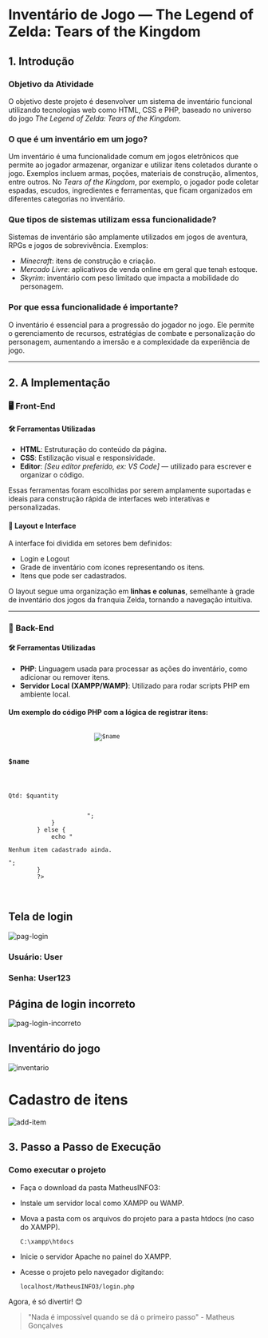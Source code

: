 # Inventário de Jogo — The Legend of Zelda: Tears of the Kingdom

## 1. Introdução

### Objetivo da Atividade

O objetivo deste projeto é desenvolver um sistema de inventário funcional utilizando tecnologias web como HTML, CSS e PHP, baseado no universo do jogo *The Legend of Zelda: Tears of the Kingdom*.

### O que é um inventário em um jogo?

Um inventário é uma funcionalidade comum em jogos eletrônicos que permite ao jogador armazenar, organizar e utilizar itens coletados durante o jogo. Exemplos incluem armas, poções, materiais de construção, alimentos, entre outros. No *Tears of the Kingdom*, por exemplo, o jogador pode coletar espadas, escudos, ingredientes e ferramentas, que ficam organizados em diferentes categorias no inventário.

### Que tipos de sistemas utilizam essa funcionalidade?

Sistemas de inventário são amplamente utilizados em jogos de aventura, RPGs e jogos de sobrevivência. Exemplos:

- *Minecraft*: itens de construção e criação.
- *Mercado Livre*: aplicativos de venda online em geral que tenah estoque.
- *Skyrim*: inventário com peso limitado que impacta a mobilidade do personagem.

### Por que essa funcionalidade é importante?

O inventário é essencial para a progressão do jogador no jogo. Ele permite o gerenciamento de recursos, estratégias de combate e personalização do personagem, aumentando a imersão e a complexidade da experiência de jogo.

---

## 2. A Implementação

### 🖥️ Front-End

#### 🛠️ Ferramentas Utilizadas

- **HTML**: Estruturação do conteúdo da página.
- **CSS**: Estilização visual e responsividade.
- **Editor**: *[Seu editor preferido, ex: VS Code]* — utilizado para escrever e organizar o código.

Essas ferramentas foram escolhidas por serem amplamente suportadas e ideais para construção rápida de interfaces web interativas e personalizadas.

#### 🧩 Layout e Interface

A interface foi dividida em setores bem definidos:

- Login e Logout
- Grade de inventário com ícones representando os itens.
- Itens que pode ser cadastrados.

O layout segue uma organização em **linhas e colunas**, semelhante à grade de inventário dos jogos da franquia Zelda, tornando a navegação intuitiva.

---

### 🧠 Back-End

#### 🛠️ Ferramentas Utilizadas

- **PHP**: Linguagem usada para processar as ações do inventário, como adicionar ou remover itens.
- **Servidor Local (XAMPP/WAMP)**: Utilizado para rodar scripts PHP em ambiente local.

#### Um exemplo do código PHP com a lógica de registrar itens:
<pre><code><?php
        $file = "inventario.txt";

        if (file_exists($file)) {
            $items = file($file, FILE_IGNORE_NEW_LINES | FILE_SKIP_EMPTY_LINES);

            foreach ($items as $item) {
                list($name, $quantity, $url) = explode("|", $item);
                echo "<div class='item'>
                        <img src='$url' alt='$name'>
                        <h3>$name</h3>
                        <p>Qtd: $quantity</p>
                      </div>";
            }
        } else {
            echo "<p>Nenhum item cadastrado ainda.</p>";
        }
        ?>
</code></pre>
<br>

## Tela de login
![pag-login](https://github.com/user-attachments/assets/766d0959-bd02-435b-b01f-6855bab3eabb)
<br>

### Usuário: User
### Senha: User123

## Página de login incorreto
![pag-login-incorreto](https://github.com/user-attachments/assets/cbb98ae2-09fc-4cea-bb1a-f980918bf23d)
<br>

## Inventário do jogo
![inventario](https://github.com/user-attachments/assets/db602167-aad0-45df-9329-242f7373fe2c)
<br>

# Cadastro de itens
![add-item](https://github.com/user-attachments/assets/2279132a-b6ad-4cf4-869c-d8bf98174f53)
<br>


## 3. Passo a Passo de Execução
### Como executar o projeto
- Faça o download da pasta MatheusINFO3:

- Instale um servidor local como XAMPP ou WAMP.

- Mova a pasta com os arquivos do projeto para a pasta htdocs (no caso do XAMPP). <br>

  <pre><code>C:\xampp\htdocs</code></pre>
  
- Inicie o servidor Apache no painel do XAMPP.

- Acesse o projeto pelo navegador digitando:<br>

  <pre><code>localhost/MatheusINFO3/login.php</code></pre>

Agora, é só divertir! 😊

   
> "Nada é impossível quando se dá o primeiro passo" - Matheus Gonçalves
